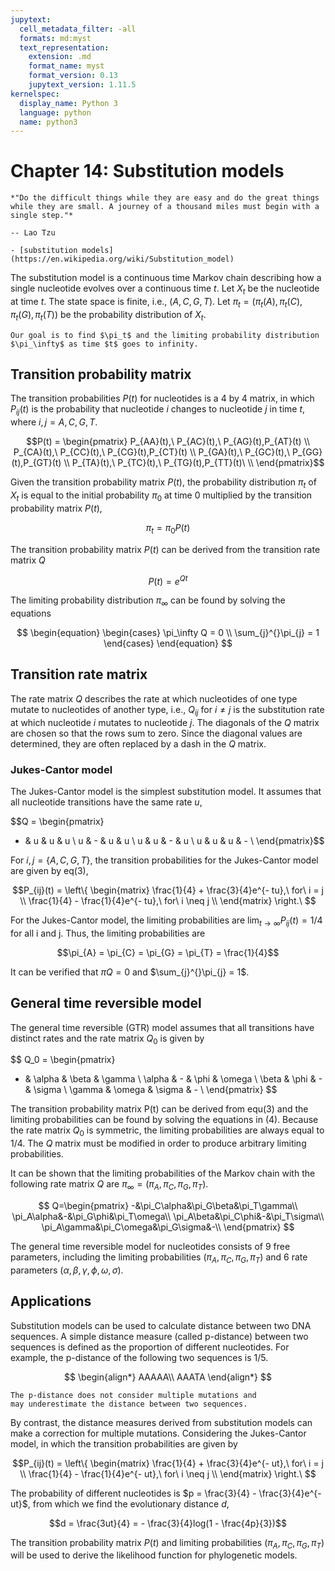```yaml
---
jupytext:
  cell_metadata_filter: -all
  formats: md:myst
  text_representation:
    extension: .md
    format_name: myst
    format_version: 0.13
    jupytext_version: 1.11.5
kernelspec:
  display_name: Python 3
  language: python
  name: python3
---
```


# Chapter 14: Substitution models

```{epigraph}
*"Do the difficult things while they are easy and do the great things while they are small. A journey of a thousand miles must begin with a single step."*

-- Lao Tzu
```

```{seealso}
- [substitution models](https://en.wikipedia.org/wiki/Substitution_model)
```
The substitution model is a continuous time Markov chain describing how a single nucleotide evolves over a continuous time $t$. Let $X_t$ be the nucleotide at time $t$. The state space is finite, i.e., $(A,C,G,T)$. Let $\pi_t = \left(\pi_t(A),\pi_t(C),\pi_t(G),\pi_t(T)\right)$ be the probability distribution of $X_t$. 

```{admonition} Goal
Our goal is to find $\pi_t$ and the limiting probability distribution $\pi_\infty$ as time $t$ goes to infinity.
```

## Transition probability matrix
The transition probabilities $P(t)$ for nucleotides is a 4
by 4 matrix, in which $P_{ij}(t)$ is the probability that nucleotide $i$
changes to nucleotide $j$ in time $t$, where $i,j=A,C,G,T$.

$$P(t) = \begin{pmatrix}
P_{AA}(t),\ P_{AC}(t),\ P_{AG}(t),P_{AT}(t) \\
P_{CA}(t),\ P_{CC}(t),\ P_{CG}(t),P_{CT}(t) \\
P_{GA}(t),\ P_{GC}(t),\ P_{GG}(t),P_{GT}(t) \\
P_{TA}(t),\ P_{TC}(t),\ P_{TG}(t),P_{TT}(t)\  \\
\end{pmatrix}$$

Given the transition probability matrix $P(t)$, the probability distribution $\pi_t$ of
$X_{t}$ is equal to the initial probability $\pi_0$ at time 0 multiplied by the transition probability matrix $P(t)$,

$$
\pi_t = \pi_0P(t)
$$ 

The transition probability matrix $P(t)$ can be derived from the
transition rate matrix $Q$

$$P(t) = e^{Qt}$$

The limiting probability distribution $\pi_\infty$ can be found by solving the equations

$$
\begin{equation} 
\begin{cases}
\pi_\infty Q = 0 \\ 
\sum_{j}^{}\pi_{j} = 1
\end{cases}
\end{equation}
$$

## Transition rate matrix

The rate matrix $Q$ describes
the rate at which nucleotides of one type mutate to nucleotides of
another type, i.e., $Q_{ij}$ for $i \neq j$ is the substitution rate at which
nucleotide $i$ mutates to nucleotide $j$. The diagonals of the $Q$ matrix are
chosen so that the rows sum to zero. Since the diagonal values are determined, they are often replaced by a dash in the $Q$ matrix.

### Jukes-Cantor model
The Jukes-Cantor model is the simplest substitution model. It assumes that all nucleotide
transitions have the same rate $u$, 

$$Q = \begin{pmatrix}
- & u & u & u \\
u & - & u & u \\
u & u & - & u \\
u & u & u & - \\
\end{pmatrix}$$

For $i,j = \{ A,C,G,T\}$, the transition probabilities for the Jukes-Cantor model are given by eq(3), 

$$P_{ij}(t) = \left\{ \begin{matrix}
\frac{1}{4} + \frac{3}{4}e^{- tu},\ for\ i = j \\
\frac{1}{4} - \frac{1}{4}e^{- tu},\ for\ i \neq j \\
\end{matrix} \right.\ $$

For the Jukes-Cantor model, the limiting probabilities are
$\lim_{t \rightarrow \infty}{P_{ij}(t)} = 1/4$ for all i and j. 
Thus, the limiting probabilities are

$$\pi_{A} = \pi_{C} = \pi_{G} = \pi_{T} = \frac{1}{4}$$

It can be verified that $\pi Q = 0$ and $\sum_{j}^{}\pi_{j} = 1$.


## General time reversible model
The general time reversible (GTR) model assumes that all transitions have distinct rates and the rate matrix $Q_0$ is given by

$$
Q_0 = \begin{pmatrix}
 - & \alpha & \beta & \gamma \\
\alpha & - & \phi & \omega \\
\beta & \phi &  - & \sigma \\
\gamma & \omega & \sigma & - \\
\end{pmatrix}
$$

The transition probability matrix P(t) can be derived from equ(3) and the limiting probabilities can be found by solving the equations in (4). Because the rate matrix $Q_0$ is symmetric, the limiting probabilities are always equal to $1/4$. The $Q$ matrix must be modified in order to produce arbitrary limiting probabilities.

It can be shown that the limiting probabilities of the Markov chain with
the following rate matrix $Q$ are $\pi_\infty=\left(\pi_A,\pi_C,\pi_G,\pi_T\right)$.

$$
Q=\begin{pmatrix}
-&\pi_C\alpha&\pi_G\beta&\pi_T\gamma\\
\pi_A\alpha&-&\pi_G\phi&\pi_T\omega\\
\pi_A\beta&\pi_C\phi&-&\pi_T\sigma\\
\pi_A\gamma&\pi_C\omega&\pi_G\sigma&-\\
\end{pmatrix}
$$

The general time reversible model for nucleotides consists of 9 free
parameters, including the limiting probabilities
$(\pi_{A},\pi_{C},\pi_{G},\pi_{T})$ and 6 rate parameters
$(\alpha,\beta,\gamma,\phi,\omega,\sigma)$. 

## Applications

Substitution models can be used to calculate distance between two DNA
sequences. A simple distance measure (called p-distance) between two sequences is defined as
the proportion of different nucleotides. For example, the p-distance of
the following two sequences is 1/5.

$$
\begin{align*}
AAAAA\\
AAATA
\end{align*}
$$

```{caution}
The p-distance does not consider multiple mutations and
may underestimate the distance between two sequences.
```

By contrast, the distance measures derived from substitution models can
make a correction for multiple mutations. Considering the Jukes-Cantor
model, in which the transition probabilities are given by

$$P_{ij}(t) = \left\{ \begin{matrix}
\frac{1}{4} + \frac{3}{4}e^{- ut},\ for\ i = j \\
\frac{1}{4} - \frac{1}{4}e^{- ut},\ for\ i \neq j \\
\end{matrix} \right.\ $$

The probability of different nucleotides is
$p = \frac{3}{4} - \frac{3}{4}e^{- ut}$, from which we find the 
evolutionary distance $d$,


$$d = \frac{3ut}{4} = - \frac{3}{4}log(1 - \frac{4p}{3})$$

The transition probability matrix $P(t)$ and limiting probabilities
$(\pi_{A},\pi_{C},\pi_{G},\pi_{T})$ will be used to derive the
likelihood function for phylogenetic models.
